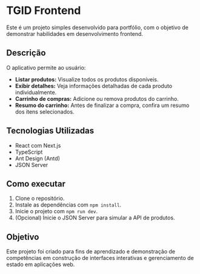 # TGID Frontend

Este é um projeto simples desenvolvido para portfólio, com o objetivo de demonstrar habilidades em desenvolvimento frontend.

## Descrição

O aplicativo permite ao usuário:

- **Listar produtos:** Visualize todos os produtos disponíveis.
- **Exibir detalhes:** Veja informações detalhadas de cada produto individualmente.
- **Carrinho de compras:** Adicione ou remova produtos do carrinho.
- **Resumo do carrinho:** Antes de finalizar a compra, confira um resumo dos itens selecionados.

## Tecnologias Utilizadas

- React com Next.js
- TypeScript
- Ant Design (Antd)
- JSON Server

## Como executar

1. Clone o repositório.
2. Instale as dependências com `npm install`.
3. Inicie o projeto com `npm run dev`.
4. (Opcional) Inicie o JSON Server para simular a API de produtos.

## Objetivo

Este projeto foi criado para fins de aprendizado e demonstração de competências em construção de interfaces interativas e gerenciamento de estado em aplicações web.
